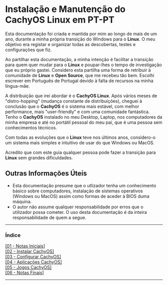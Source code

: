 # Instalação e Manutenção do CachyOS Linux em PT-PT

Esta documentação foi criada e mantida por mim ao longo de mais de um ano, durante a minha própria transição do Windows para o **Linux**. O meu objetivo era registar e organizar todas as descobertas, testes e configurações que fiz.

Ao partilhar esta documentação, a minha intenção é facilitar a transição para quem quer mudar para o **Linux** e poupar-lhes o tempo de investigação que eu próprio gastei. Considero esta partilha uma forma de retribuir à comunidade de **Linux** e **Open Source**, que me recebeu tão bem. Escolhi escrever em Português de Portugal devido à falta de recursos na minha língua-mãe.

A distribuição que irei abordar é o **CachyOS Linux**. Após vários meses de "distro-hopping" (mudança constante de distribuições), cheguei à conclusão que o **CachyOS** é o sistema mais estável, com melhor performance, mais "user-friendly" e com uma comunidade fantástica. Tenho o **CachyOS** instalado no meu Desktop, Laptop, nos computadores da minha empresa e até no portátil pessoal do meu pai, que é uma pessoa sem conhecimentos técnicos.

Com todas as evoluções que o **Linux** teve nos últimos anos, considero-o um sistema mais simples e intuitivo de usar do que Windows ou MacOS.

Acredito que com este guia qualquer pessoa pode fazer a transição para **Linux** sem grandes dificuldades.

## Outras Informações Úteis
- Esta documentação presume que o utlizador tenha um conhecimento básico sobre computadores, instalação de sistemas operativos (Windows ou MacOS) assim como formas de aceder à BIOS duma máquina.
- O autor não assume qualquer responsabilidade por erros que o utilizador possa cometer. O uso desta documentação é da inteira responsabilidade de quem a segue.

<hr>
<h3>Índice </h3>
<a href="https://github.com/DarKouto/guia-instalacao-linux-pt-pt/blob/main/01-Notas-Iniciais.md">[01 - Notas Iniciais]</a><br>
<a href="https://github.com/DarKouto/guia-instalacao-linux-pt-pt/blob/main/02-Instalar-CachyOS.md">[02 - Instalar CachyOS]</a><br>
<a href="https://github.com/DarKouto/guia-instalacao-linux-pt-pt/blob/main/03-Configurar-CachyOS.md">[03 - Configurar CachyOS]</a><br>
<a href="https://github.com/DarKouto/guia-instalacao-linux-pt-pt/blob/main/04-Aplicacoes-CachyOS.md">[04 - Aplicações CachyOS]</a><br>
<a href="https://github.com/DarKouto/guia-instalacao-linux-pt-pt/blob/main/05-Jogos-CachyOS.md">[05 - Jogos CachyOS]</a><br>
<a href="https://github.com/DarKouto/guia-instalacao-linux-pt-pt/blob/main/06-Notas-Finais.md">[06 - Notas Finais]</a>
<hr>
